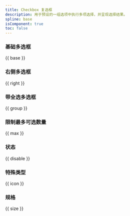 ```yaml
---
title: Checkbox 复选框
description: 用于预设的一组选项中执行多项选择，并呈现选择结果。
spline: base
isComponent: true
toc: false
---
```


### 基础多选框

{{ base }}

### 右侧多选框

{{ right }}

### 带全选多选框

{{ group }}

### 限制最多可选数量

{{ max }}

### 状态

{{ disable }}

### 特殊类型

{{ icon }}

### 规格

{{ size }}
